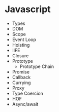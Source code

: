 # Javascript

* Types
* DOM
* Scope
* Event Loop
* Hoisting
* IIFE
* Closure
* Prototype
  * Prototype Chain
* Promise
* Callback
* Currying
* Proxy
* Type Coercion
* HOF
* Async/await
